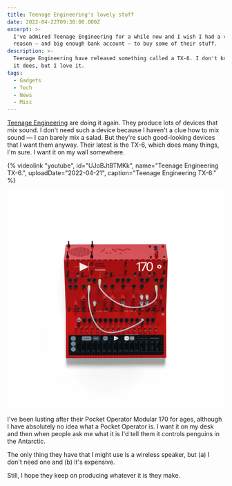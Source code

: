 ```yaml
---
title: Teenage Engineering's lovely stuff
date: 2022-04-22T09:30:00.000Z
excerpt: >-
  I've admired Teenage Engineering for a while now and I wish I had a valid
  reason — and big enough bank account — to buy some of their stuff.
description: >-
  Teenage Engineering have released something called a TX-6. I don't know what
  it does, but I love it.
tags:
  - Gadgets
  - Tech
  - News
  - Misc
---
```

[Teenage Engineering](https://teenage.engineering) are doing it again. They produce lots of devices that mix sound. I don't need such a device because I haven't a clue how to mix sound — I can barely mix a salad. But they're such good-looking devices that I want them anyway. Their latest is the TX-6, which does many things, I'm sure. I want it on my wall somewhere.

{% videolink "youtube", id="UJoBJtBTMKk", name="Teenage Engineering TX-6.", uploadDate="2022-04-21", caption="Teenage Engineering TX-6." %}

![Teenage Engineering Pocket Operator.](/assets/images/posts/2022/04/2022-04-22-ta-po.png "@itemprop=image|class=s40 right|caption=Pocket Operator")

I've been lusting after their Pocket Operator Modular 170 for ages, although I have absolutely no idea what a Pocket Operator is. I want it on my desk and then when people ask me what it is I'd tell them it controls penguins in the Antarctic.

The only thing they have that I might use is a wireless speaker, but (a) I don't need one and (b) it's expensive.

Still, I hope they keep on producing whatever it is they make.
